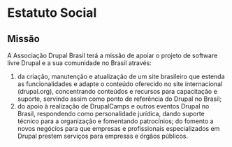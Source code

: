 Estatuto Social
===================

Missão
---------
A Associação Drupal Brasil terá a missão de apoiar o projeto de software livre Drupal e a sua comunidade no Brasil através:

1. da criação, manutenção e atualização de um site brasileiro que estenda as funcionalidades e adapte o conteúdo oferecido no site internacional (drupal.org), concentrando conteúdos e recursos para capacitação e suporte, servindo assim como ponto de referência do Drupal no Brasil;
2. do apoio à realização de DrupalCamps e outros eventos Drupal no Brasil, respondendo como personalidade jurídica, dando suporte técnico para a organização e fomentando patrocínios;
do fomento a novos negócios para que empresas e profissionais especializados em Drupal prestem serviços para empresas e órgãos públicos.